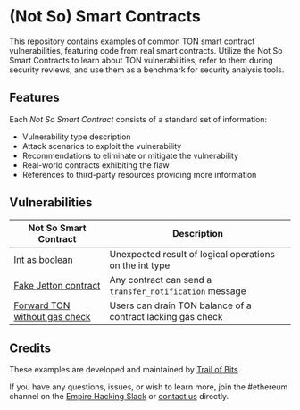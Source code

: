 # (Not So) Smart Contracts

This repository contains examples of common TON smart contract vulnerabilities, featuring code from real smart contracts. Utilize the Not So Smart Contracts to learn about TON vulnerabilities, refer to them during security reviews, and use them as a benchmark for security analysis tools.

## Features

Each _Not So Smart Contract_ consists of a standard set of information:

- Vulnerability type description
- Attack scenarios to exploit the vulnerability
- Recommendations to eliminate or mitigate the vulnerability
- Real-world contracts exhibiting the flaw
- References to third-party resources providing more information

## Vulnerabilities

| Not So Smart Contract                                          | Description                                                 |
| -------------------------------------------------------------- | ----------------------------------------------------------- |
| [Int as boolean](int_as_boolean)                               | Unexpected result of logical operations on the int type     |
| [Fake Jetton contract](fake_jetton_contract)                   | Any contract can send a `transfer_notification` message     |
| [Forward TON without gas check](forward_ton_without_gas_check) | Users can drain TON balance of a contract lacking gas check |

## Credits

These examples are developed and maintained by [Trail of Bits](https://www.trailofbits.com/).

If you have any questions, issues, or wish to learn more, join the #ethereum channel on the [Empire Hacking Slack](https://slack.empirehacking.nyc/) or [contact us](https://www.trailofbits.com/contact/) directly.
